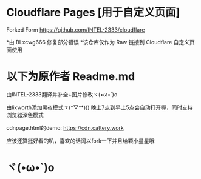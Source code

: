 Cloudflare Pages [用于自定义页面]
============================================================================

Forked Form https://github.com/INTEL-2333/cloudflare

*由 BLxcwg666 修复部分错误
*该仓库仅作为 Raw 链接到 Cloudflare 自定义页面使用

以下为原作者 Readme.md
============================================================================
由INTEL-2333翻译并补全+图片修改ヾ(•ω•`)o

由lixworth添加黑夜模式ヾ(^▽^*)))
晚上7点到早上5点会自动打开喔，同时支持浏览器深色模式

cdnpage.html的demo: https://cdn.cattery.work

应该还算挺好看的叭，喜欢的话阔以fork一下并且给颗小星星哦

ヾ(•ω•`)o
============================================================================
